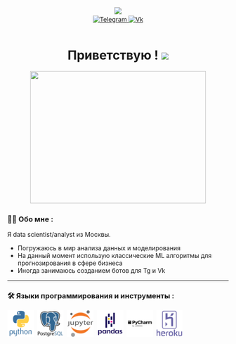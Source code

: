 <div id="header" align="center">
  <img src="https://media.giphy.com/media/f6hnhHkks8bk4jwjh3/giphy.gif" width="200"/>
    <div id="badges">
      <a href="https://t.me/malyushitsky">
        <img src="https://img.shields.io/badge/Telegram-red?logo=telegram&logoColor=white&style=for-the-badge" alt="Telegram"/>
      </a>
      <a href="vk.com/malkirl">
        <img src="https://img.shields.io/badge/Vk-blue?logo=vkontaktem&logoColor=white&style=for-the-badge" alt="Vk"/>
      </a>
    </div>
    <img src="https://komarev.com/ghpvc/?username=malyushitsky&style=flat-square&color=blue" alt=""/>
    <h1>
      Приветствую !
      <img src="https://media.giphy.com/media/hvRJCLFzcasrR4ia7z/giphy.gif" width="30px"/>
    </h1>
</div>


<div align="center">
  <img src="https://media.giphy.com/media/MT5UUV1d4CXE2A37Dg/giphy.gif" width="400" height="300"/>
</div>

### :man_technologist: Обо мне :
Я data scientist/analyst  из Москвы.
- Погружаюсь в мир анализа данных и моделирования
- На данный момент использую классические ML алгоритмы для прогнозирования в сфере бизнеса
- Иногда занимаюсь созданием ботов для Tg и Vk

---

### :hammer_and_wrench: Языки программирования и инструменты :

<div>
  <img src="https://github.com/devicons/devicon/blob/master/icons/python/python-original-wordmark.svg"  width="60" height="60"/>&nbsp;
  <img src="https://github.com/devicons/devicon/blob/master/icons/postgresql/postgresql-original-wordmark.svg"  width="60" height="60"/>&nbsp;
  <img src="https://github.com/devicons/devicon/blob/master/icons/jupyter/jupyter-original-wordmark.svg"  width="60" height="60"/>&nbsp;
  <img src="https://github.com/devicons/devicon/blob/master/icons/pandas/pandas-original-wordmark.svg"  width="60" height="60"/>&nbsp;
  <img src="https://github.com/devicons/devicon/blob/master/icons/pycharm/pycharm-original-wordmark.svg" width="60" height="60"/>&nbsp;
  <img src="https://github.com/devicons/devicon/blob/master/icons/heroku/heroku-original-wordmark.svg" width="60" height="60"/>&nbsp;
